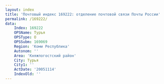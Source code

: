```yaml
---
layout: index
title: 'Почтовый индекс 169222: отделение почтовой связи Почты России'
permalink: /169222/
data:
    Index: 169222
    OPSName: Туръя
    OPSType: О
    OPSSubm: 169069
    Region: 'Коми Республика'
    Autonom: ''
    Area: 'Княжпогостский район'
    City: Турья
    City1: ''
    ActDate: '20051114'
    IndexOld: ''
---
```

